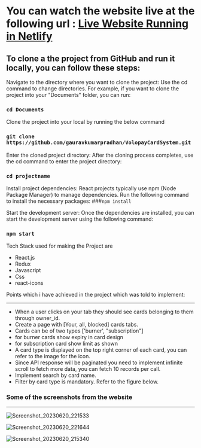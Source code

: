 # You can watch the website live at the following url : <a href="https://6491ca87cf1e8406f44dba18--steady-tarsier-4be260.netlify.app/" target="_blank">Live Website Running in Netlify</a>

## To clone a the project from GitHub and run it locally, you can follow these steps:

Navigate to the directory where you want to clone the project: Use the cd command to change directories. For example, if you want to clone the project into your "Documents" folder, you can run:

### `cd Documents`

Clone the project into your local by running the below command
### `git clone https://github.com/gauravkumarpradhan/VolopayCardSystem.git`

Enter the cloned project directory: After the cloning process completes, use the cd command to enter the project directory:
### `cd projectname`


Install project dependencies: React projects typically use npm (Node Package Manager) to manage dependencies. Run the following command to install the necessary packages:
###`npm install`

Start the development server: Once the dependencies are installed, you can start the development server using the following command:
### `npm start`



Tech Stack used for making the Project are 

<ul>
  <li>React.js</li>
  <li>Redux</li>
  <li>Javascript</li>
  <li>Css</li>
  <li>react-icons</li>
</ul>
  

Points which i have achieved in the project which was told to implement:
<hr/>
<ul>
  <li>When a user clicks on your tab they should see cards belonging to them through owner_id.</li> 
<li> Create a page with [Your, all, blocked] cards tabs.</li>
<li>Cards can be of two types ['burner', "subscription"]</li>
<li>for burner cards show expiry in card design</li>
<li>for subscription card show limit as shown</li>
<li>A card type is displayed on the top right corner of each card, you can refer to the image for the icon.</li>
<li>Since API response will be paginated you need to implement infinite scroll to fetch more data, you can fetch 10 records per call.</li>
<li>Implement search by card name.</li>
<li>Filter by card type is mandatory. Refer to the figure below.</li>
</ul>


### Some of the screenshots from the website
<hr/>


![Screenshot_20230620_221533](https://github.com/gauravkumarpradhan/VolopayCardSystem/assets/137155587/6edc641f-ae4a-4bbf-a180-a00f2faf960b)

![Screenshot_20230620_221644](https://github.com/gauravkumarpradhan/VolopayCardSystem/assets/137155587/8a7564dd-9c3c-4410-90ff-981bce1f5542)

![Screenshot_20230620_215340](https://github.com/gauravkumarpradhan/VolopayCardSystem/assets/137155587/7cd489bb-15b9-43f6-b323-0e8823426de0)





